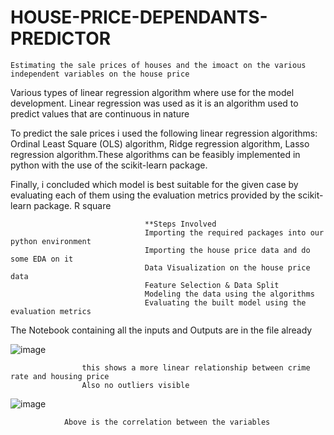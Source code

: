 # HOUSE-PRICE-DEPENDANTS-PREDICTOR


    Estimating the sale prices of houses and the imoact on the various independent variables on the house price
  
  
Various types of linear regression algorithm where use for the model development.
      Linear regression was used as it is an algorithm used to predict values that are continuous in nature
      
      
To predict the sale prices i used the following linear regression algorithms: Ordinal Least Square (OLS) algorithm, Ridge regression algorithm, Lasso regression algorithm.These algorithms can be feasibly implemented in python with the use of the scikit-learn package.


Finally, i concluded which model is best suitable for the given case by evaluating each of them using the evaluation metrics provided by the scikit-learn package. R square


                                  **Steps Involved
                                  Importing the required packages into our python environment
                                  Importing the house price data and do some EDA on it
                                  Data Visualization on the house price data
                                  Feature Selection & Data Split
                                  Modeling the data using the algorithms
                                  Evaluating the built model using the evaluation metrics
            
      
      
      
The Notebook containing all the inputs and Outputs are in the file already


![image](https://user-images.githubusercontent.com/64482231/186757625-398ba4a2-cbc5-4de9-ac43-640c208f6cdc.png)


                    this shows a more linear relationship between crime rate and housing price
                    Also no outliers visible
                    
                    
![image](https://user-images.githubusercontent.com/64482231/186757840-5aa65c35-6d01-4ef7-9ebe-d351f9001825.png)

                Above is the correlation between the variables
                
